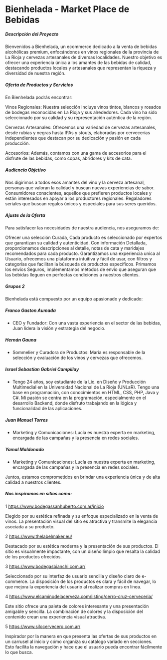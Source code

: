 # Bienhelada - Market Place de Bebidas

##### Descripción del Proyecto

Bienvenidos a Bienhelada, un ecommerce dedicado a la venta de bebidas alcohólicas premium, enfocándonos en vinos regionales de la provincia de La Rioja y cervezas artesanales de diversas localidades. Nuestro objetivo es ofrecer una experiencia única a los amantes de las bebidas de calidad, destacando productos locales y artesanales que representan la riqueza y diversidad de nuestra región.

##### Oferta de Productos y Servicios

En Bienhelada podrás encontrar:

Vinos Regionales: Nuestra selección incluye vinos tintos, blancos y rosados de bodegas reconocidas en La Rioja y sus alrededores. Cada vino ha sido seleccionado por su calidad y su representación auténtica de la región.

Cervezas Artesanales: Ofrecemos una variedad de cervezas artesanales, desde rubias y negras hasta IPAs y stouts, elaboradas por cervecerías independientes que destacan por su dedicación y pasión en cada producción.

Accesorios: Además, contamos con una gama de accesorios para el disfrute de las bebidas, como copas, abridores y kits de cata.

##### Audiencia Objetivo
Nos digirimos a todos esos amantes del vino y la cerveza artesanal, personas que valoran la calidad y buscan nuevas experiencias de sabor.
Consumidores conscientes, aquellos que prefieren productos locales y están interesados en apoyar a los productores regionales.
Regaladores seriales que buscan regalos únicos y especiales para sus seres queridos.

##### Ajuste de la Oferta
Para satisfacer las necesidades de nuestra audiencia, nos aseguramos de:

Ofrecer una selección Curada, Cada producto es seleccionado por expertos que garantizan su calidad y autenticidad.
Con información Detallada, proporcionamos descripciones al detalle, notas de cata y maridajes recomendados para cada producto.
Garantizamos una experiencia unica al Usuario, ofrecemos una plataforma intuitiva y fácil de usar, con filtros y categorías que facilitan la búsqueda de productos específicos.
Primamos los envíos Seguros, implementamos métodos de envío que aseguran que las bebidas lleguen en perfectas condiciones a nuestros clientes.

##### Grupos 2

Bienhelada está compuesto por un equipo apasionado y dedicado:

##### Franco Gaston Aumada
- CEO y Fundador: Con una vasta experiencia en el sector de las bebidas, Juan lidera la visión y estrategia del negocio.

##### Hernán Gauna
- Sommelier y Curadora de Productos: María es responsable de la selección y evaluación de los vinos y cervezas que ofrecemos.

##### Israel Sebastian Gabriel Campillay
- Tengo 24 años, soy estudiante de la Lic. en Diseño y Producción Multimedial en la Universidad Nacional de La Rioja (UNLaR). Tengo una base en programación, con conocimientos en HTML, CSS, PHP, Java y C#. Mi pasión se centra en la programación, especialmente en el desarrollo Backend, donde disfruto trabajando en la lógica y funcionalidad de las aplicaciones. 

##### Juan Manuel Torres
 - Marketing y Comunicaciones: Lucía es nuestra experta en marketing, encargada de las campañas y la presencia en redes sociales.

##### Yamal Maldonado
 - Marketing y Comunicaciones: Lucía es nuestra experta en marketing, encargada de las campañas y la presencia en redes sociales.


Juntos, estamos comprometidos en brindar una experiencia única y de alta calidad a nuestros clientes.


##### Nos inspiramos en sitios como:

1
https://www.bodegassanhuberto.com.ar/inicio 

Elegido por su estética refinada y su enfoque especializado en la venta de vinos. La presentación visual del sitio es atractiva y transmite la elegancia asociada a su producto.

2
https://www.thelabelmaker.eu/ 

Destacado por su estética moderna y la presentación de sus productos. El sitio es visualmente impactante, con un diseño limpio que resalta la calidad de los productos ofrecidos.

3
https://www.bodegasbianchi.com.ar/ 

Seleccionado por su interfaz de usuario sencilla y diseño claro de e-commerce. La disposición de los productos es clara y fácil de navegar, lo que mejora la experiencia del usuario al realizar compras en línea.

4
https://www.elcaminodelacerveza.com/listing/cerro-cruz-cerveceria/ 

Este sitio ofrece una paleta de colores interesante y una presentación amigable y sencilla. La combinación de colores y la disposición del contenido crean una experiencia visual atractiva.

5
https://www.silocervecero.com.ar/ 

Inspirador por la manera en que presenta las ofertas de sus productos en un carrusel al inicio y cómo organiza su catálogo variado en secciones. Esto facilita la navegación y hace que el usuario pueda encontrar fácilmente lo que busca.



